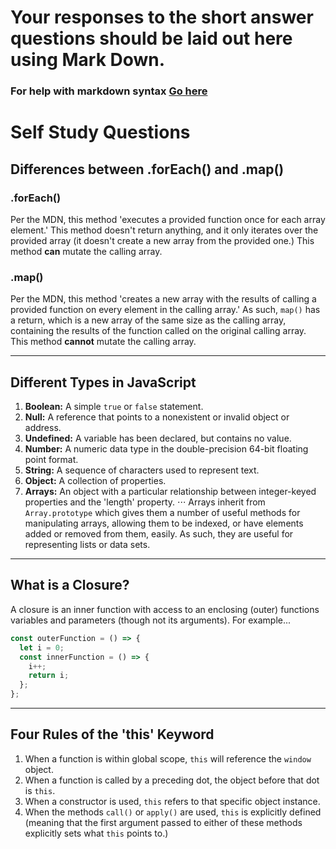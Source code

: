 # Your responses to the short answer questions should be laid out here using Mark Down.
### For help with markdown syntax [Go here](https://github.com/adam-p/markdown-here/wiki/Markdown-Cheatsheet)

# Self Study Questions
## Differences between .forEach() and .map()
### .forEach()
Per the MDN, this method 'executes a provided function once for each array element.' This method doesn't return anything, and it only iterates over the provided array (it doesn't create a new array from the provided one.) This method **can** mutate the calling array.

### .map()
Per the MDN, this method 'creates a new array with the results of calling a provided function on every element in the calling array.' As such, `map()` has a return, which is a new array of the same size as the calling array, containing the results of the function called on the original calling array. This method **cannot** mutate the calling array.

---
## Different Types in JavaScript
1. **Boolean:** A simple `true` or `false` statement.
2. **Null:** A reference that points to a nonexistent or invalid object or address.
3. **Undefined:** A variable has been declared, but contains no value.
4. **Number:** A numeric data type in the double-precision 64-bit floating point format.
5. **String:** A sequence of characters used to represent text.
6. **Object:** A collection of properties.
7. **Arrays:** An object with a particular relationship between integer-keyed properties and the 'length' property.
⋅⋅⋅ Arrays inherit from `Array.prototype` which gives them a number of useful methods for manipulating arrays, allowing them to be indexed, or have elements added or removed from them, easily. As such, they are useful for representing lists or data sets.

---
## What is a Closure?
A closure is an inner function with access to an enclosing (outer) functions variables and parameters (though not its arguments). For example...

```javascript
const outerFunction = () => {
  let i = 0;
  const innerFunction = () => {
    i++;
    return i;
  };
};
```

---
## Four Rules of the 'this' Keyword
1. When a function is within global scope, `this` will reference the `window` object.
2. When a function is called by a preceding dot, the object before that dot is `this`.
3. When a constructor is used, `this` refers to that specific object instance.
4. When the methods `call()` or `apply()` are used, `this` is explicitly defined (meaning that the first argument passed to either of these methods explicitly sets what `this` points to.)